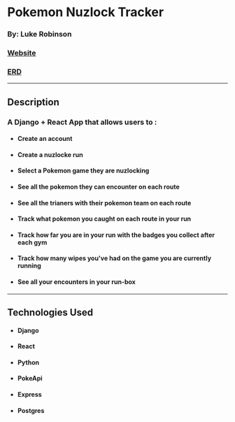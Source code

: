 # Pokemon Nuzlock Tracker

### By: Luke Robinson

### [Website](https://pokerun-99f63.web.app/runs/1/run/1) 
### [ERD](https://lucid.app/lucidchart/e9c59af8-31ec-4a98-92e8-fb7a693db381/edit?viewport_loc=-91%2C16%2C3108%2C1491%2C0_0&invitationId=inv_22bd3e3e-dd17-4421-a18e-f690c537ea94#)

****
## Description

### A Django + React App that  allows users to :
* #### Create an account 
* #### Create a nuzlocke run
* #### Select a Pokemon game they are nuzlocking
* #### See all the pokemon they can encounter on each route
* #### See all the trianers with their pokemon team on each route 
* #### Track what pokemon you caught on each route in your run 
* #### Track how far you are in your run with the badges you collect after each gym 
* #### Track how many wipes you've had on the game you are currently running
* #### See all your encounters in your run-box

****
## Technologies Used
* #### Django
* #### React 
* #### Python
* #### PokeApi
* #### Express 
* #### Postgres 
